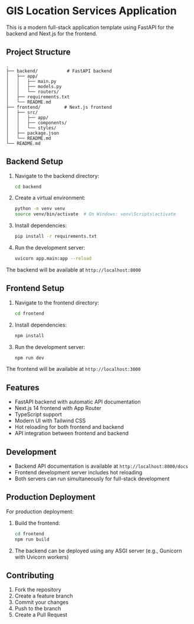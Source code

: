 # GIS Location Services Application

This is a modern full-stack application template using FastAPI for the backend and Next.js for the frontend.

## Project Structure

```
.
├── backend/           # FastAPI backend
│   ├── app/
│   │   ├── main.py
│   │   ├── models.py
│   │   └── routers/
│   ├── requirements.txt
│   └── README.md
├── frontend/         # Next.js frontend
│   ├── src/
│   │   ├── app/
│   │   ├── components/
│   │   └── styles/
│   ├── package.json
│   └── README.md
└── README.md
```

## Backend Setup

1. Navigate to the backend directory:
   ```bash
   cd backend
   ```

2. Create a virtual environment:
   ```bash
   python -m venv venv
   source venv/bin/activate  # On Windows: venv\Scripts\activate
   ```

3. Install dependencies:
   ```bash
   pip install -r requirements.txt
   ```

4. Run the development server:
   ```bash
   uvicorn app.main:app --reload
   ```

The backend will be available at `http://localhost:8000`

## Frontend Setup

1. Navigate to the frontend directory:
   ```bash
   cd frontend
   ```

2. Install dependencies:
   ```bash
   npm install
   ```

3. Run the development server:
   ```bash
   npm run dev
   ```

The frontend will be available at `http://localhost:3000`

## Features

- FastAPI backend with automatic API documentation
- Next.js 14 frontend with App Router
- TypeScript support
- Modern UI with Tailwind CSS
- Hot reloading for both frontend and backend
- API integration between frontend and backend

## Development

- Backend API documentation is available at `http://localhost:8000/docs`
- Frontend development server includes hot reloading
- Both servers can run simultaneously for full-stack development

## Production Deployment

For production deployment:

1. Build the frontend:
   ```bash
   cd frontend
   npm run build
   ```

2. The backend can be deployed using any ASGI server (e.g., Gunicorn with Uvicorn workers)

## Contributing

1. Fork the repository
2. Create a feature branch
3. Commit your changes
4. Push to the branch
5. Create a Pull Request 